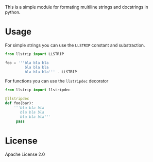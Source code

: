 This is a simple module for formating multiline
strings and docstrings in python.

# Usage

For simple strings you can use the `LLSTRIP` constant and
substraction.

``` python
from llstrip import LLSTRIP

foo = '''bla bla bla
         bla bla bla
         bla bla bla''' - LLSTRIP
```

For functions you can use the `llstripdec` decorator


``` python
from llstrip import llstripdec

@llstripdec
def foo(bar):
    '''bla bla bla
       bla bla bla
       bla bla bla'''
     pass
```

# License

Apache License 2.0
